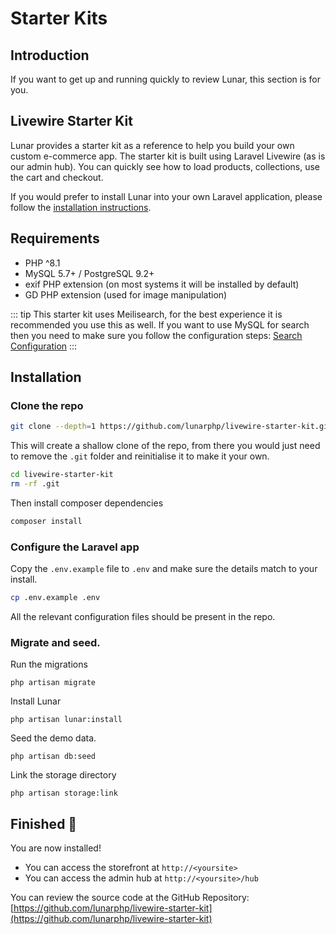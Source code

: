 # Starter Kits

## Introduction

If you want to get up and running quickly to review Lunar, this section is for you.

## Livewire Starter Kit

Lunar provides a starter kit as a reference to help you build your own custom e-commerce app. The starter kit is built using Laravel Livewire (as is our admin hub). You can quickly see how to load products, collections, use the cart and checkout.

If you would prefer to install Lunar into your own Laravel application, please follow the [installation instructions](/core/installation).

## Requirements

- PHP ^8.1
- MySQL 5.7+ / PostgreSQL 9.2+
- exif PHP extension (on most systems it will be installed by default)
- GD PHP extension (used for image manipulation)

::: tip
This starter kit uses Meilisearch, for the best experience it is recommended you use this as well. If you want to use MySQL for search then you need to make sure you follow the configuration steps: [Search Configuration](https://docs.lunarphp.io/installation.html#search-configuration)
:::

## Installation

### Clone the repo

```bash
git clone --depth=1 https://github.com/lunarphp/livewire-starter-kit.git
```

This will create a shallow clone of the repo, from there you would just need to remove the `.git` folder and reinitialise it to make it your own.

```bash
cd livewire-starter-kit
rm -rf .git
```

Then install composer dependencies

```bash
composer install
```

### Configure the Laravel app

Copy the `.env.example` file to `.env` and make sure the details match to your install.

```bash
cp .env.example .env
```

All the relevant configuration files should be present in the repo.

### Migrate and seed.

Run the migrations

```
php artisan migrate
```

Install Lunar

```
php artisan lunar:install
```

Seed the demo data.

```
php artisan db:seed
```

Link the storage directory

```
php artisan storage:link
```

## Finished 🚀

You are now installed! 

- You can access the storefront at `http://<yoursite>`
- You can access the admin hub at `http://<yoursite>/hub`

You can review the source code at the GitHub Repository: [https://github.com/lunarphp/livewire-starter-kit](https://github.com/lunarphp/livewire-starter-kit)
